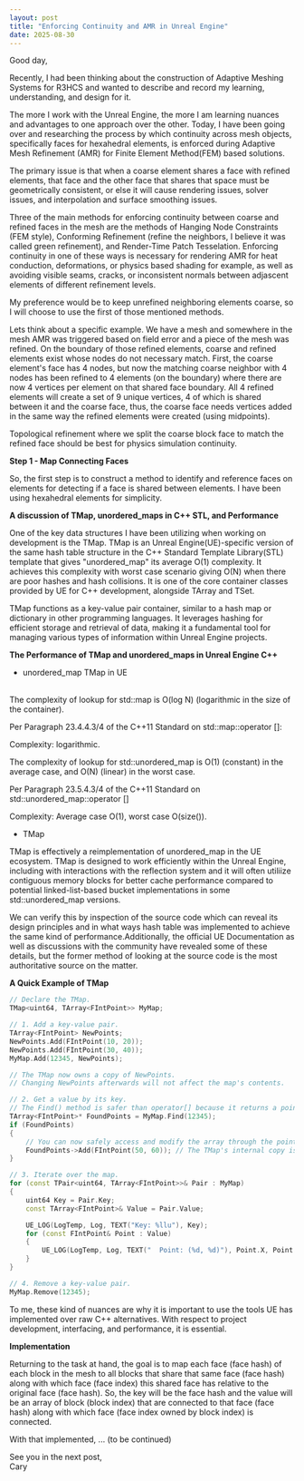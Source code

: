 ```yaml
---
layout: post
title: "Enforcing Continuity and AMR in Unreal Engine"
date: 2025-08-30
---
```


Good day,

Recently, I had been thinking about the construction of Adaptive Meshing Systems for R3HCS and wanted to describe and record my learning, understanding, and design for it.

The more I work with the Unreal Engine, the more I am learning nuances and advantages to one approach over the other. Today, I have been going over and researching the process by which continuity across mesh objects, specifically faces for hexahedral elements, is enforced during Adaptive Mesh Refinement (AMR) for Finite Element Method(FEM) based solutions. 

The primary issue is that when a coarse element shares a face with refined elements, that face and the other face that shares that space must be geometrically consistent, or else it will cause rendering issues, solver issues, and interpolation and surface smoothing issues.

Three of the main methods for enforcing continuity between coarse and refined faces in the mesh are the methods of Hanging Node Constraints (FEM style), Conforming Refinement (refine the neighbors, I believe it was called green refinement), and Render-Time Patch Tesselation. Enforcing continuity in one of these ways is necessary for rendering AMR for heat conduction, deformations, or physics based shading for example, as well as avoiding visible seams, cracks, or inconsistent normals between adjascent elements of different refinement levels.

My preference would be to keep unrefined neighboring elements coarse, so I will choose to use the first of those mentioned methods.

Lets think about a specific example. We have a mesh and somewhere in the mesh AMR was triggered based on field error and a piece of the mesh was refined. On the boundary of those refined elements, coarse and refined elements exist whose nodes do not necessary match. First, the coarse element's face has 4 nodes, but now the matching coarse neighbor with 4 nodes has been refined to 4 elements (on the boundary) where there are now 4 vertices per element on that shared face boundary. All 4 refined elements will create a set of 9 unique vertices, 4 of which is shared between it and the coarse face, thus, the coarse face needs vertices added in the same way the refined elements were created (using midpoints).

Topological refinement where we split the coarse block face to match the refined face should be best for physics simulation continuity. 

<b>Step 1 - Map Connecting Faces</b>

So, the first step is to construct a method to identify and reference faces on elements for detecting if a face is shared between elements. I have been using hexahedral elements for simplicity.

<b>A discussion of TMap, unordered_maps in C++ STL, and Performance</b>

One of the key data structures I have been utilizing when working on development is the TMap. TMap is an Unreal Engine(UE)-specific version of the same hash table structure in the C++ Standard Template Library(STL) template that gives "unordered_map" its average O(1) complexity. It achieves this complexity with worst case scenario giving O(N) when there are poor hashes and hash collisions. It is one of the core container classes provided by UE for C++ development, alongside TArray and TSet.

TMap functions as a key-value pair container, similar to a hash map or dictionary in other programming languages. It leverages hashing for efficient storage and retrieval of data, making it a fundamental tool for managing various types of information within Unreal Engine projects.

<b>The Performance of TMap and unordered_maps in Unreal Engine C++</b>

- unordered_map TMap in UE
<br>
The complexity of lookup for std::map is O(log N) (logarithmic in the size of the container).

Per Paragraph 23.4.4.3/4 of the C++11 Standard on std::map::operator []:

Complexity: logarithmic.

The complexity of lookup for std::unordered_map is O(1) (constant) in the average case, and O(N) (linear) in the worst case.

Per Paragraph 23.5.4.3/4 of the C++11 Standard on std::unordered_map::operator []

Complexity: Average case O(1), worst case O(size()).

- TMap

TMap is effectively a reimplementation of unordered_map in the UE ecosystem. TMap is designed to work efficiently within the Unreal Engine, including with interactions with the reflection system and it will often utiliize contiguous memory blocks for better cache performance compared to potential linked-list-based bucket implementations in some std::unordered_map versions.

We can verify this by inspection of the source code which can reveal its design principles and in what ways hash table was implemented to achieve the same kind of performance.Additionally, the official UE Documentation as well as discussions with the community have revealed some of these details, but the former method of looking at the source code is the most authoritative source on the matter.

<b>A Quick Example of TMap</b>

```cpp
// Declare the TMap.
TMap<uint64, TArray<FIntPoint>> MyMap;

// 1. Add a key-value pair.
TArray<FIntPoint> NewPoints;
NewPoints.Add(FIntPoint(10, 20));
NewPoints.Add(FIntPoint(30, 40));
MyMap.Add(12345, NewPoints);

// The TMap now owns a copy of NewPoints.
// Changing NewPoints afterwards will not affect the map's contents.

// 2. Get a value by its key.
// The Find() method is safer than operator[] because it returns a pointer.
TArray<FIntPoint>* FoundPoints = MyMap.Find(12345);
if (FoundPoints)
{
    // You can now safely access and modify the array through the pointer.
    FoundPoints->Add(FIntPoint(50, 60)); // The TMap's internal copy is modified.
}

// 3. Iterate over the map.
for (const TPair<uint64, TArray<FIntPoint>>& Pair : MyMap)
{
    uint64 Key = Pair.Key;
    const TArray<FIntPoint>& Value = Pair.Value;

    UE_LOG(LogTemp, Log, TEXT("Key: %llu"), Key);
    for (const FIntPoint& Point : Value)
    {
        UE_LOG(LogTemp, Log, TEXT("  Point: (%d, %d)"), Point.X, Point.Y);
    }
}

// 4. Remove a key-value pair.
MyMap.Remove(12345);
```

To me, these kind of nuances are why it is important to use the tools UE has implemented over raw C++ alternatives. With respect to project development, interfacing, and performance, it is essential.

<b>Implementation</b>

Returning to the task at hand, the goal is to map each face (face hash) of each block in the mesh to all blocks that share that same face (face hash) along with which face (face index) this shared face has relative to the original face (face hash). So, the key will be the face hash and the value will be an array of block (block index) that are connected to that face (face hash) along with which face (face index owned by block index) is connected.

With that implemented, ... (to be continued)

See you in the next post,
<br>Cary